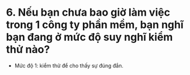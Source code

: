 # 6. Nếu bạn chưa bao giờ làm việc trong 1 công ty phần mềm, bạn nghĩ bạn đang ở mức độ suy nghĩ kiểm thử nào?
- Mức độ 1: kiểm thử để cho thấy sự đúng đắn.